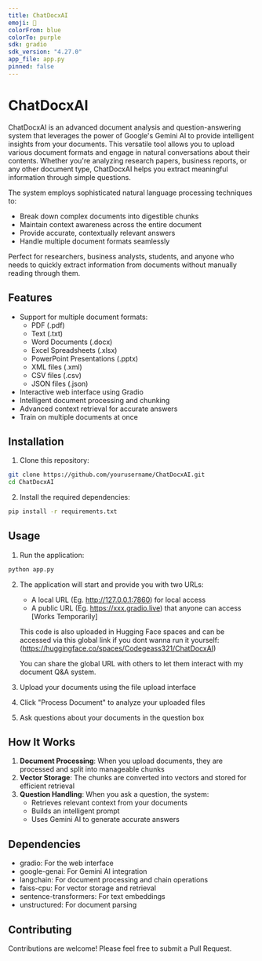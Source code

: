 ```yaml
---
title: ChatDocxAI
emoji: 📄
colorFrom: blue
colorTo: purple
sdk: gradio
sdk_version: "4.27.0"
app_file: app.py
pinned: false
---
```



# ChatDocxAI

ChatDocxAI is an advanced document analysis and question-answering system that leverages the power of Google's Gemini AI to provide intelligent insights from your documents. This versatile tool allows you to upload various document formats and engage in natural conversations about their contents. Whether you're analyzing research papers, business reports, or any other document type, ChatDocxAI helps you extract meaningful information through simple questions.

The system employs sophisticated natural language processing techniques to:
- Break down complex documents into digestible chunks
- Maintain context awareness across the entire document
- Provide accurate, contextually relevant answers
- Handle multiple document formats seamlessly

Perfect for researchers, business analysts, students, and anyone who needs to quickly extract information from documents without manually reading through them.

## Features

- Support for multiple document formats:
  - PDF (.pdf)
  - Text (.txt)
  - Word Documents (.docx)
  - Excel Spreadsheets (.xlsx)
  - PowerPoint Presentations (.pptx)
  - XML files (.xml)
  - CSV files (.csv)
  - JSON files (.json)
- Interactive web interface using Gradio
- Intelligent document processing and chunking
- Advanced context retrieval for accurate answers
- Train on multiple documents at once

## Installation

1. Clone this repository:
```bash
git clone https://github.com/yourusername/ChatDocxAI.git
cd ChatDocxAI
```

2. Install the required dependencies:
```bash
pip install -r requirements.txt
```

## Usage

1. Run the application:
```bash
python app.py
```

2. The application will start and provide you with two URLs:
   - A local URL (Eg. http://127.0.0.1:7860) for local access
   - A public URL (Eg. https://xxx.gradio.live) that anyone can access [Works Temporarily]
   
   This code is also uploaded in Hugging Face spaces and can be accessed via this global link if you dont wanna run it yourself: (https://huggingface.co/spaces/Codegeass321/ChatDocxAI)

   You can share the global URL with others to let them interact with my document Q&A system.

3. Upload your documents using the file upload interface

4. Click "Process Document" to analyze your uploaded files

5. Ask questions about your documents in the question box

## How It Works

1. **Document Processing**: When you upload documents, they are processed and split into manageable chunks
2. **Vector Storage**: The chunks are converted into vectors and stored for efficient retrieval
3. **Question Handling**: When you ask a question, the system:
   - Retrieves relevant context from your documents
   - Builds an intelligent prompt
   - Uses Gemini AI to generate accurate answers

## Dependencies

- gradio: For the web interface
- google-genai: For Gemini AI integration
- langchain: For document processing and chain operations
- faiss-cpu: For vector storage and retrieval
- sentence-transformers: For text embeddings
- unstructured: For document parsing

## Contributing

Contributions are welcome! Please feel free to submit a Pull Request.

